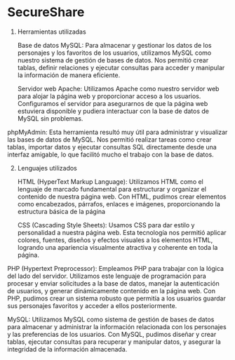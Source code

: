 # SecureShare

1. Herramientas utilizadas

   Base de datos MySQL: Para almacenar y gestionar los datos de los personajes y los favoritos de los usuarios, utilizamos MySQL como nuestro sistema de gestión de bases de datos. Nos permitió crear tablas, definir relaciones y ejecutar consultas para acceder y manipular la información de manera eficiente.

   Servidor web Apache: Utilizamos Apache como nuestro servidor web para alojar la página web y proporcionar acceso a los usuarios. Configuramos el servidor para asegurarnos de que la página web estuviera disponible y pudiera interactuar con la base de datos de MySQL sin problemas.

phpMyAdmin: Esta herramienta resultó muy útil para administrar y visualizar las bases de datos de MySQL. Nos permitió realizar tareas como crear tablas, importar datos y ejecutar consultas SQL directamente desde una interfaz amigable, lo que facilitó mucho el trabajo con la base de datos.

2. Lenguajes utilizados

   HTML (HyperText Markup Language): Utilizamos HTML como el lenguaje de marcado fundamental para estructurar y organizar el contenido de nuestra página web. Con HTML, pudimos crear elementos como encabezados, párrafos, enlaces e imágenes, proporcionando la estructura básica de la página

   CSS (Cascading Style Sheets): Usamos CSS para dar estilo y personalidad a nuestra página web. Esta tecnología nos permitió aplicar colores, fuentes, diseños y efectos visuales a los elementos HTML, logrando una apariencia visualmente atractiva y coherente en toda la página.

PHP (Hypertext Preprocessor): Empleamos PHP para trabajar con la lógica del lado del servidor. Utilizamos este lenguaje de programación para procesar y enviar solicitudes a la base de datos, manejar la autenticación de usuarios, y generar dinámicamente contenido en la página web. Con PHP, pudimos crear un sistema robusto que permitía a los usuarios guardar sus personajes favoritos y acceder a ellos posteriormente.

MySQL: Utilizamos MySQL como sistema de gestión de bases de datos para almacenar y administrar la información relacionada con los personajes y las preferencias de los usuarios. Con MySQL, pudimos diseñar y crear tablas, ejecutar consultas para recuperar y manipular datos, y asegurar la integridad de la información almacenada.

